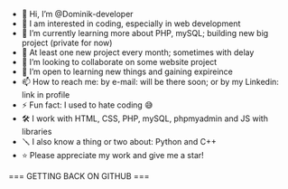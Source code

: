 - 👋 Hi, I’m @Dominik-developer
- 👀 I am interested in coding, especially in web development
- 🌱 I’m currently learning more about PHP, mySQL; building new big project (private for now)
- 🧩 At least one new project every month; sometimes with delay
- 💞️ I’m looking to collaborate on some website project
- 🤲 I’m open to learning new things and gaining expireince
- 📫 How to reach me: by e-mail: will be there soon; or by my Linkedin: link in profile <!--linkedin.com/in/dominik-szczepański-2a5287294-->
- ⚡ Fun fact: I used to hate coding 😅
- 🛠 I work with HTML, CSS, PHP, mySQL, phpmyadmin and JS with libraries
- 🪛 I also know a thing or two about: Python and C++
- ⭐️ Please appreciate my work and give me a star!

=== GETTING BACK ON GITHUB ===
